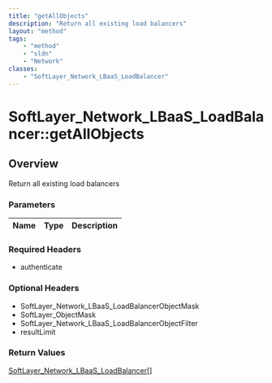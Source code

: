 ```yaml
---
title: "getAllObjects"
description: "Return all existing load balancers"
layout: "method"
tags:
    - "method"
    - "sldn"
    - "Network"
classes:
    - "SoftLayer_Network_LBaaS_LoadBalancer"
---
```

# SoftLayer_Network_LBaaS_LoadBalancer::getAllObjects
## Overview 
Return all existing load balancers 

### Parameters 
|Name | Type | Description |
| --- | --- | --- |


### Required Headers
* authenticate

### Optional Headers
* SoftLayer_Network_LBaaS_LoadBalancerObjectMask
* SoftLayer_ObjectMask
* SoftLayer_Network_LBaaS_LoadBalancerObjectFilter
* resultLimit

### Return Values
<a href='/reference/datatypes/SoftLayer_Network_LBaaS_LoadBalancer'>SoftLayer_Network_LBaaS_LoadBalancer[] </a>

